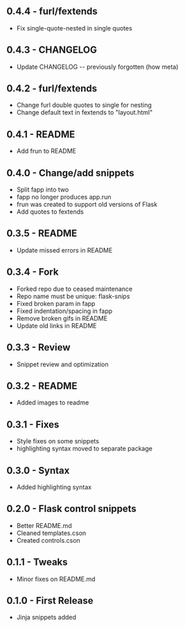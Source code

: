 ## 0.4.4 - furl/fextends
* Fix single-quote-nested in single quotes

## 0.4.3 - CHANGELOG
* Update CHANGELOG -- previously forgotten (how meta)

## 0.4.2 - furl/fextends
* Change furl double quotes to single for nesting
* Change default text in fextends to "layout.html"

## 0.4.1 - README
* Add frun to README

## 0.4.0 - Change/add snippets
* Split fapp into two
* fapp no longer produces app.run
* frun was created to support old versions of Flask
* Add quotes to fextends

## 0.3.5 - README
* Update missed errors in README

## 0.3.4 - Fork
* Forked repo due to ceased maintenance
* Repo name must be unique: flask-snips
* Fixed broken param in fapp
* Fixed indentation/spacing in fapp
* Remove broken gifs in README
* Update old links in README

## 0.3.3 - Review
* Snippet review and optimization

## 0.3.2 - README
* Added images to readme

## 0.3.1 - Fixes
* Style fixes on some snippets
* highlighting syntax moved to separate package

## 0.3.0 - Syntax
* Added highlighting syntax

## 0.2.0 - Flask control snippets
* Better README.md
* Cleaned templates.cson
* Created controls.cson

## 0.1.1 - Tweaks
* Minor fixes on README.md

## 0.1.0 - First Release
* Jinja snippets added
